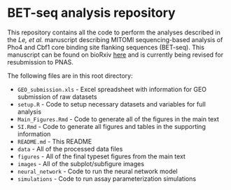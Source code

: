 # BET-seq analysis repository

This repository contains all the code to perform the analyses described in the *Le, et al.* manuscript describing MITOMI sequencing-based analysis of Pho4 and Cbf1 core binding site flanking sequences (BET-seq). This manuscript can be found on bioRxiv [here](https://www.biorxiv.org/content/early/2017/09/26/193904.article-metrics) and is currently being revised for resubmission to PNAS.

The following files are in this root directory:

- `GEO_submission.xls` - Excel spreadsheet with information for GEO submission of raw datasets
- `setup.R` - Code to setup necessary datasets and variables for full analysis
- `Main_Figures.Rmd` - Code to generate all of the figures in the main text
- `SI.Rmd` - Code to generate all figures and tables in the supporting information
- `README.md` - This README
- `data` - All of the processed data files
- `figures` - All of the final typeset figures from the main text
- `images` - All of the subplot/subfigure images
- `neural_network` - Code to run the neural network model
- `simulations` - Code to run assay parameterization simulations

